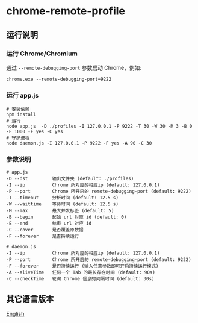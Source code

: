 # chrome-remote-profile

## 运行说明

### 运行 Chrome/Chromium

通过 `--remote-debugging-port` 参数启动 Chrome，例如:

```shell
chrome.exe --remote-debugging-port=9222
```

### 运行 app.js

```shell
# 安装依赖
npm install
# 运行
node app.js  -D ./profiles -I 127.0.0.1 -P 9222 -T 30 -W 30 -M 3 -B 0 -E 1000 -F yes -C yes
# 守护进程
node daemon.js -I 127.0.0.1 -P 9222 -F yes -A 90 -C 30
```

### 参数说明

```shell
# app.js
-D --dst         输出文件夹 (default: ./profiles)
-I --ip          Chrome 所对应的相应ip (default: 127.0.0.1)
-P --port        Chrome 所开启的 remote-debugging-port (default: 9222)
-T --timeout     分析时间 (default: 12.5 s)
-W --waittime    等待时间 (default: 12.5 s)
-M --max         最大并发标签 (default: 5)
-B --begin       起始 url 对应 id (default: 0)
-E --end         结束 url 对应 id
-C --cover       是否覆盖原数据
-F --forever     是否持续运行

# daemon.js
-I --ip          Chrome 所对应的相应ip (default: 127.0.0.1)
-P --port        Chrome 所开启的 remote-debugging-port (default: 9222)
-F --forever     是否持续运行 (输入任意参数即可开启持续运行模式)
-A --aliveTime   任何一个 Tab 的最长存在时间 (default: 90s)
-C --checkTime   轮询 Chrome 信息的间隔时间 (default: 30s)
```

## 其它语言版本

[English](../README.md)